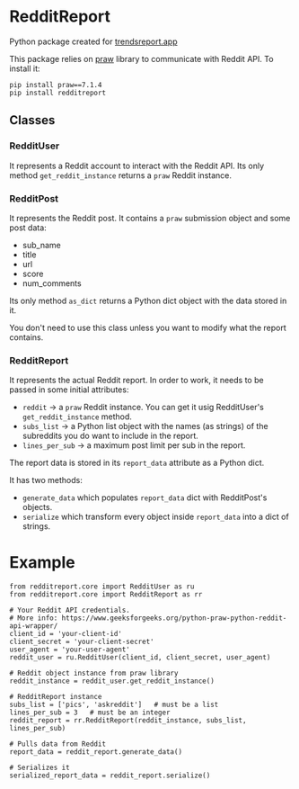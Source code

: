 # RedditReport
Python package created for [trendsreport.app](https://trendsreport.app)

This package relies on [praw](https://praw.readthedocs.io/en/latest/) library to communicate with Reddit API. To install it:
```
pip install praw==7.1.4
pip install redditreport
```

## Classes
### RedditUser
It represents a Reddit account to interact with the Reddit API. Its only method `get_reddit_instance` returns a `praw` Reddit instance.

### RedditPost
It represents the Reddit post. It contains a `praw` submission object and some post data:
* sub_name
* title
* url
* score
* num_comments

Its only method `as_dict` returns a Python dict object with the data stored in it.

You don't need to use this class unless you want to modify what the report contains.

### RedditReport
It represents the actual Reddit report. In order to work, it needs to be passed in some initial attributes:
* `reddit` -> a `praw` Reddit instance. You can get it usig RedditUser's `get_reddit_instance` method.
* `subs_list` -> a Python list object with the names (as strings) of the subreddits you do want to include in the report.
* `lines_per_sub` -> a maximum post limit per sub in the report. 

The report data is stored in its `report_data` attribute as a Python dict.

It has two methods:
* `generate_data` which populates `report_data` dict with RedditPost's objects.
* `serialize` which transform every object inside `report_data` into a dict of strings.

# Example

```
from redditreport.core import RedditUser as ru
from redditreport.core import RedditReport as rr

# Your Reddit API credentials.
# More info: https://www.geeksforgeeks.org/python-praw-python-reddit-api-wrapper/
client_id = 'your-client-id'
client_secret = 'your-client-secret'
user_agent = 'your-user-agent'
reddit_user = ru.RedditUser(client_id, client_secret, user_agent)

# Reddit object instance from praw library
reddit_instance = reddit_user.get_reddit_instance()

# RedditReport instance
subs_list = ['pics', 'askreddit']   # must be a list
lines_per_sub = 3   # must be an integer
reddit_report = rr.RedditReport(reddit_instance, subs_list, lines_per_sub)

# Pulls data from Reddit
report_data = reddit_report.generate_data()

# Serializes it
serialized_report_data = reddit_report.serialize()

```

